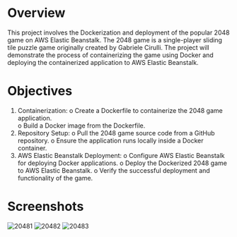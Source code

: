 # Overview
This project involves the Dockerization and deployment of the popular 2048 game on AWS Elastic Beanstalk. The 2048 game is a single-player sliding tile puzzle game originally created by Gabriele Cirulli. The project will demonstrate the process of containerizing the game using Docker and deploying the containerized application to AWS Elastic Beanstalk.
# Objectives
 1.	Containerization:
o	Create a Dockerfile to containerize the 2048 game application.<br/>
o	Build a Docker image from the Dockerfile.
2.	Repository Setup:
 o	Pull the 2048 game source code from a GitHub repository.
 o	Ensure the application runs locally inside a Docker container.
3.	AWS Elastic Beanstalk Deployment:
 o	Configure AWS Elastic Beanstalk for deploying Docker applications.
 o	Deploy the Dockerized 2048 game to AWS Elastic Beanstalk.
 o	Verify the successful deployment and functionality of the game.
# Screenshots
![20481](https://github.com/Tanmayyy209/DockerizationOf_2048_Game/assets/114731714/ecdd3def-476d-4abb-b9f2-055b4b9c2085)
![20482](https://github.com/Tanmayyy209/DockerizationOf_2048_Game/assets/114731714/571f6710-8ed8-4b28-9b52-c4b147466497)
![20483](https://github.com/Tanmayyy209/DockerizationOf_2048_Game/assets/114731714/405cbac0-e4b0-4b3a-9f73-d4c173e87cb4)




